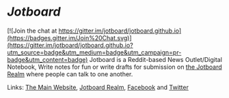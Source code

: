 # _Jotboard_

[![Join the chat at https://gitter.im/jotboard/jotboard.github.io](https://badges.gitter.im/Join%20Chat.svg)](https://gitter.im/jotboard/jotboard.github.io?utm_source=badge&utm_medium=badge&utm_campaign=pr-badge&utm_content=badge)
Jotboard is a Reddit-based News Outlet/Digital Notebook, Write notes for fun or write drafts
for submission on [the Jotboard Realm](https://jotboard.github.io/realm/) where people can talk to one another.

Links: [The Main Website](https://jotboard.github.io/), [Jotboard Realm](https://jotboard.github.io/realm/), [Facebook](https://fb.me/Jotboard) and [Twitter](https://twitter.com/Jotboard)